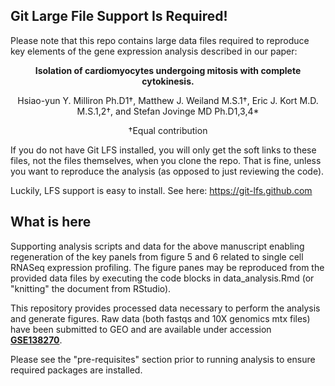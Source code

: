## Git Large File Support Is Required!

Please note that this repo contains large data files required to reproduce 
key elements of the gene expression analysis described in our paper:

<center>
<b>Isolation of cardiomyocytes undergoing mitosis with complete cytokinesis.</b>

Hsiao-yun Y. Milliron Ph.D1†, Matthew J. Weiland M.S.1†, Eric J. Kort M.D. M.S.1,2†, and Stefan Jovinge MD Ph.D1,3,4*

†Equal contribution

</center>

If you do not have Git LFS installed, you will only get the 
soft links to these files, not the files themselves, when you clone the 
repo. That is fine, unless you want to reproduce the analysis (as opposed 
to just reviewing the code).

Luckily, LFS support is easy to install. See here: https://git-lfs.github.com

## What is here

Supporting analysis scripts and data for the above manuscript enabling regeneration of the key panels from figure 5 and 6 related to single cell RNASeq expression profiling. The figure panes may be reproduced from the provided data files by executing the code blocks in  data_analysis.Rmd (or "knitting" the document from RStudio). 

This repository provides processed data necessary to perform the analysis and generate 
figures. Raw data (both fastqs and 10X genomics mtx files) have been submitted to GEO and 
are available under accession **[GSE138270](https://www.ncbi.nlm.nih.gov/geo/query/acc.cgi?acc=GSE138270)**.

Please see the "pre-requisites" section prior to running analysis to ensure 
required packages are installed. 
